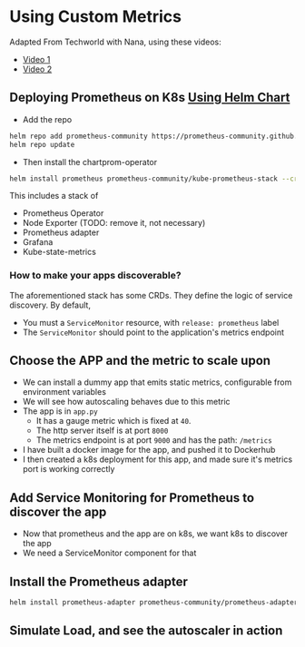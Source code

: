 # Using Custom Metrics 
Adapted From Techworld with Nana, using these videos:
* [Video 1](https://www.youtube.com/watch?v=QoDqxm7ybLc&ab_channel=TechWorldwithNana)
* [Video 2](https://www.youtube.com/watch?v=mLPg49b33sA&ab_channel=TechWorldwithNana)


## Deploying Prometheus on K8s [Using Helm Chart](https://github.com/prometheus-community/helm-charts/tree/main/charts/kube-prometheus-stack)
* Add the repo
```bash
helm repo add prometheus-community https://prometheus-community.github.io/helm-charts
helm repo update
```
* Then install the chartprom-operator
```Bash
helm install prometheus prometheus-community/kube-prometheus-stack --create-namespace -n monitoring
```
This includes a stack of 
* Prometheus Operator
* Node Exporter (TODO: remove it, not necessary)
* Prometheus adapter
* Grafana
* Kube-state-metrics

### How to make your apps discoverable?
The aforementioned stack has some CRDs. They define the logic of service discovery. By default,
* You must a `ServiceMonitor` resource, with `release: prometheus` label
* The `ServiceMonitor` should point to the application's metrics endpoint

## Choose the APP and the metric to scale upon
* We can install a dummy app that emits static metrics, configurable from environment variables
* We will see how autoscaling behaves due to this metric
* The app is in `app.py`
    * It has a gauge metric which is fixed at `40`.
    * The http server itself is at port `8000`
    * The metrics endpoint is at port `9000` and has the path: `/metrics`
* I have built a docker image for the app, and pushed it to Dockerhub
* I then created a k8s deployment for this app, and made sure it's metrics port is working correctly

## Add Service Monitoring for Prometheus to discover the app
* Now that prometheus and the app are on k8s, we want k8s to discover the app
* We need a ServiceMonitor component for that
## Install the Prometheus adapter
```bash
helm install prometheus-adapter prometheus-community/prometheus-adapter
```

## Simulate Load, and see the autoscaler in action